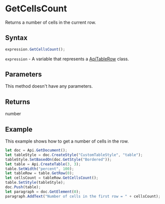 # GetCellsCount

Returns a number of cells in the current row.

## Syntax

```javascript
expression.GetCellsCount();
```

`expression` - A variable that represents a [ApiTableRow](../ApiTableRow.md) class.

## Parameters

This method doesn't have any parameters.

## Returns

number

## Example

This example shows how to get a number of cells in the row.

```javascript
let doc = Api.GetDocument();
let tableStyle = doc.CreateStyle("CustomTableStyle", "table");
tableStyle.SetBasedOn(doc.GetStyle("Bordered"));
let table = Api.CreateTable(3, 3);
table.SetWidth("percent", 100);
let tableRow = table.GetRow(0);
let cellsCount = tableRow.GetCellsCount();
table.SetStyle(tableStyle);
doc.Push(table);
let paragraph = doc.GetElement(0);
paragraph.AddText("Number of cells in the first row = " + cellsCount);
```
